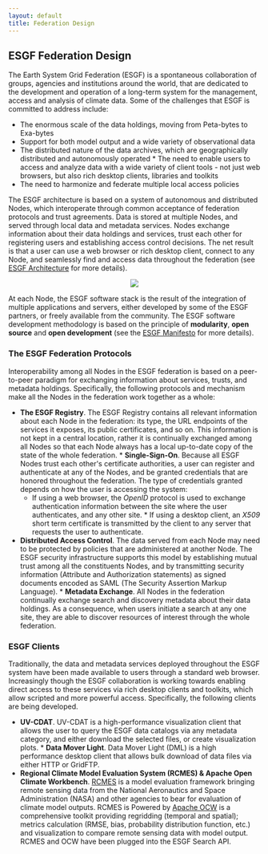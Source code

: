 ```yaml
---
layout: default
title: Federation Design 
---
```


## ESGF Federation Design
The Earth System Grid Federation (ESGF) is a spontaneous collaboration of
groups, agencies and institutions around the world, that are dedicated to the
development and operation of a long-term system for the management, access and
analysis of climate data. Some of the challenges that ESGF is committed to
address include:

  * The enormous scale of the data holdings, moving from Peta-bytes to Exa-bytes
  * Support for both model output and a wide variety of observational data
  * The distributed nature of the data archives, which are geographically
  distributed and autonomously operated * The need to enable users to access
  and analyze data with a wide variety of client tools - not just web browsers,
  but also rich desktop clients, libraries and toolkits
  * The need to harmonize and federate multiple local access policies

The ESGF architecture is based on a system of autonomous and distributed Nodes,
which interoperate through common acceptance of federation protocols and trust
agreements. Data is stored at multiple Nodes, and served through local data and
metadata services. Nodes exchange information about their data holdings and
services, trust each other for registering users and establishing access
control decisions. The net result is that a user can use a web browser or rich
desktop client, connect to any Node, and seamlessly find and access data
throughout the federation (see [ESGF Architecture] for more details).

<center>
<img src="{{site.url}}/media/images/FederationArchitecture.png"/>
</center>

At each Node, the ESGF software stack is the result of the integration of
multiple applications and servers, either developed by some of the ESGF
partners, or freely available from the community. The ESGF software development
methodology is based on the principle of **modularity**, **open source** and
**open development** (see the [ESGF Manifesto] for more details).

### The ESGF Federation Protocols
Interoperability among all Nodes in the ESGF federation is based on a
peer-to-peer paradigm for exchanging information about services, trusts, and
metadata holdings. Specifically, the following protocols and mechanism make all
the Nodes in the federation work together as a whole:

  * **The ESGF Registry**. The ESGF Registry contains all relevant information
  about each Node in the federation: its type, the URL endpoints of the
  services it exposes, its public certificates, and so on. This information is
  not kept in a central location, rather it is continually exchanged among all
  Nodes so that each Node always has a local up-to-date copy of the state of
  the whole federation.  * **Single-Sign-On**. Because all ESGF Nodes trust
  each other's certificate authorities, a user can register and authenticate at
  any of the Nodes, and be granted credentials that are honored throughout the
  federation. The type of credentials granted depends on how the user is
  accessing the system:
      * If using a web browser, the *OpenID* protocol is used to exchange
      authentication information between the site where the user authenticates,
      and any other site.  * If using a desktop client, an *X509* short term
      certificate is transmitted by the client to any server that requests the
      user to authenticate.
  * **Distributed Access Control**. The data served from each Node may need to
  be protected by policies that are administered at another Node. The ESGF
  security infrastructure supports this model by establishing mutual trust
  among all the constituents Nodes, and by transmitting security information
  (Attribute and Authorization statements) as signed documents encoded as SAML
  (The Security Assertion Markup Language).  * **Metadata Exchange**. All Nodes
  in the federation continually exchange search and discovery metadata about
  their data holdings. As a consequence, when users initiate a search at any
  one site, they are able to discover resources of interest through the whole
  federation.

### ESGF Clients
Traditionally, the data and metadata services deployed throughout the ESGF
system have been made available to users through a standard web browser.
Increasingly though the ESGF collaboration is working towards enabling direct
access to these services via rich desktop clients and toolkits, which allow
scripted and more powerful access. Specifically, the following clients are
being developed.

  * **UV-CDAT**. UV-CDAT is a high-performance visualization client that allows
  the user to query the ESGF data catalogs via any metadata category, and
  either download the selected files, or create visualization plots.  * **Data
  Mover Light**. Data Mover Light (DML) is a high performance desktop client
  that allows bulk download of data files via either HTTP or GridFTP.
  * **Regional Climate Model Evaluation System (RCMES) & Apache Open Climate 
  Workbench**. [RCMES](http://rcmes.jpl.nasa.gov/) is a model evaluation framework bringing remote sensing 
  data from the National Aeronautics and Space Administration (NASA) and
  other agencies to bear for evaluation of climate model outputs. RCMES is
  Powered by [Apache OCW](http://climate.apache.org/) is a comprehensive 
  toolkit providing regridding (temporal and spatial); metrics calculation 
  (RMSE, bias, probability distribution function, etc.) and visualization 
  to compare remote sensing data with model output. RCMES and OCW have been
  plugged into the ESGF Search API.

[esgf architecture]: {{site.url}}/media/images/FederationArchitecture.png
[esgf manifesto]:    {{site.url}}/developer-info.html#manifesto
